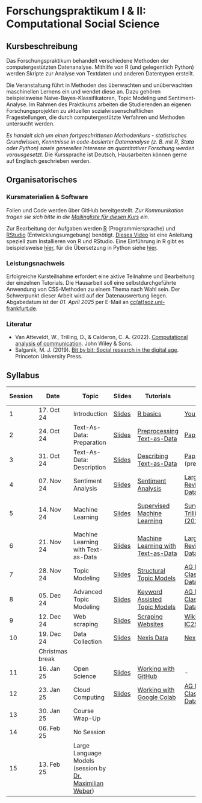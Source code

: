 # Forschungspraktikum I & II: Computational Social Science

## Kursbeschreibung

Das Forschungspraktikum behandelt verschiedene Methoden der computergestützten Datenanalyse. Mithilfe von R (und gelegentlich Python) werden Skripte zur Analyse von Textdaten und anderen Datentypen erstellt.

Die Veranstaltung führt in Methoden des überwachten und unüberwachten maschinellen Lernens ein und wendet diese an. Dazu gehören beispielsweise Naive-Bayes-Klassifikatoren, Topic Modeling und Sentiment-Analyse. Im Rahmen des Praktikums arbeiten die Studierenden an eigenen Forschungsprojekten zu aktuellen sozialwissenschaftlichen Fragestellungen, die durch computergestützte Verfahren und Methoden untersucht werden.

*Es handelt sich um einen fortgeschrittenen Methodenkurs - statistisches Grundwissen, Kenntnisse in code-basierter Datenanalyse (z. B. mit R, Stata oder Python) sowie generelles Interesse an quantitativer Forschung werden vorausgesetzt.* Die Kurssprache ist Deutsch, Hausarbeiten können gerne auf Englisch geschrieben werden.


## Organisatorisches

### Kursmaterialien & Software

Folien und Code werden über GitHub bereitgestellt. *Zur Kommunikation tragen sie sich bitte in die [Mailingliste für diesen Kurs](https://dlist.server.uni-frankfurt.de/mailman/listinfo/Czymara-fopra) ein.*

Zur Bearbeitung der Aufgaben werden [R](https://cloud.r-project.org/) (Programmiersprache) und [RStudio](https://www.rstudio.com/products/rstudio/download/) (Entwicklungsumgebung) benötigt. [Dieses Video](https://www.youtube.com/watch?v=lVKMsaWju8w) ist eine Anleitung speziell zum Installieren von R und RStudio. Eine Einführung in R gibt es beispielsweise [hier](https://colab.research.google.com/github/czymaraclass/intros/blob/main/Intro_to_R.ipynb), für die Übersetzung in Python siehe [hier](https://colab.research.google.com/github/czymaraclass/intros/blob/main/Intro_to_Python.ipynb).

### Leistungsnachweis

Erfolgreiche Kursteilnahme erfordert eine aktive Teilnahme und Bearbeitung der einzelnen Tutorials. Die Hausarbeit soll eine selbstdurchgeführte Anwendung von CSS-Methoden zu einem Thema nach Wahl sein. Der Schwerpunkt dieser Arbeit wird auf der Datenauswertung liegen. Abgabedatum ist der _01. April 2025_ per E-Mail an [cc(at)soz.uni-frankfurt.de](mailto:cc@soz.uni-frankfurt.de).

### Literatur

- Van Atteveldt, W., Trilling, D., & Calderon, C. A. (2022). [Computational analysis of communication](https://cssbook.net/). John Wiley & Sons.
- Salganik, M. J. (2019). [Bit by bit: Social research in the digital age](https://www.bitbybitbook.com/). Princeton University Press.

## Syllabus

| Session | Date       | Topic                                   | Slides | Tutorials               | Data        | Solutions | Software & Packages          | Further Reading                            |
|---------|------------|-----------------------------------------|--------|-------------------------|-------------|-----------|-----------------------|--------------------------------------------|
| 1       | 17. Oct 24 | Introduction                            | [Slides](https://czymaraclass.github.io/CSS_WS24/slides/FoPra_CSS_slides_01.html) | [R basics](https://htmlpreview.github.io/?https://github.com/czymaraclass/CSS_WS24/blob/main/tutorials/FoPra_CSS_tutorial_01.html) | [Your Survey](https://github.com/czymaraclass/CSS_WS24/tree/main/tutorials/data) | [Solution](https://htmlpreview.github.io/?https://github.com/czymaraclass/CSS_WS24/blob/main/tutorials/FoPra_CSS_tutorial_01_solution.html) | [R](https://cran.r-project.org/bin/windows/base/) & [RStudio](https://posit.co/download/rstudio-desktop/) | [Hofman et al. (2021)](https://www.nature.com/articles/s41586-021-03659-0) |
| 2       | 24. Oct 24 | Text-As-Data: Preparation               | [Slides](https://czymaraclass.github.io/CSS_WS24/slides/FoPra_CSS_slides_02.html) | [Preprocessing Text-as-Data](https://htmlpreview.github.io/?https://github.com/czymaraclass/CSS_WS24/blob/main/tutorials/FoPra_CSS_tutorial_02.html) | [Paper](https://czymara.com/files/Czymara_2024_Hostility%20on%20Twitter%20in%20the%20Aftermath%20of%20Terror%20Attacks.pdf) | [Solution](https://htmlpreview.github.io/?https://github.com/czymaraclass/CSS_WS24/blob/main/tutorials/FoPra_CSS_tutorial_02_solution.html) | [quanteda](https://quanteda.io) | [Denny & Spirling (2018)](https://www.cambridge.org/core/journals/political-analysis/article/text-preprocessing-for-unsupervised-learning-why-it-matters-when-it-misleads-and-what-to-do-about-it/AA7D4DE0AA6AB208502515AE3EC6989E) |
| 3       | 31. Oct 24 | Text-As-Data: Description               | [Slides](https://czymaraclass.github.io/CSS_WS24/slides/FoPra_CSS_slides_03.html) | [Describing Text-as-Data](https://htmlpreview.github.io/?https://github.com/czymaraclass/CSS_WS24/blob/main/tutorials/FoPra_CSS_tutorial_03.html) | [Paper](https://czymara.com/files/Czymara_2024_Hostility%20on%20Twitter%20in%20the%20Aftermath%20of%20Terror%20Attacks.pdf) (prepared) | [Solution](https://htmlpreview.github.io/?https://github.com/czymaraclass/CSS_WS24/blob/main/tutorials/FoPra_CSS_tutorial_03_solution.html) | [quanteda](https://quanteda.io) | [Van Atteveldt et al. (2022): Chapter 10](https://cssbook.net/content/chapter10.html) |
| 4       | 07. Nov 24 | Sentiment Analysis                      | [Slides](https://czymaraclass.github.io/CSS_WS24/slides/FoPra_CSS_slides_04.html) | [Sentiment Analysis](https://htmlpreview.github.io/?https://github.com/czymaraclass/CSS_WS24/blob/main/tutorials/FoPra_CSS_tutorial_04.html) | [Large Movie Review Dataset v1.0](https://ai.stanford.edu/~amaas/data/sentiment/) | [Solution](https://htmlpreview.github.io/?https://github.com/czymaraclass/CSS_WS24/blob/main/tutorials/FoPra_CSS_tutorial_04_solution.html) | [tidytext](https://juliasilge.github.io/tidytext/) | [van Atteveldt et al. (2021)](https://www.tandfonline.com/doi/full/10.1080/19312458.2020.1869198) |
| 5       | 14. Nov 24 | Machine Learning                        | [Slides](https://czymaraclass.github.io/CSS_WS24/slides/FoPra_CSS_slides_05.html) | [Supervised Machine Learning](https://htmlpreview.github.io/?https://github.com/czymaraclass/CSS_WS24/blob/main/tutorials/FoPra_CSS_tutorial_05.html) | [Survey from Trilling (2013)](https://dare.uva.nl/search?identifier=ad9187c3-28f9-41d5-b491-77ce6a3271ad) | [Solution](https://htmlpreview.github.io/?https://github.com/czymaraclass/CSS_WS24/blob/main/tutorials/FoPra_CSS_tutorial_05_solution.html) | [tidymodels](https://www.tidymodels.org/) | [Van Atteveldt et al. (forthcoming): Chapter 08](https://v2.cssbook.net/content/chapter08.html) |
| 6       | 21. Nov 24 | Machine Learning with Text-as-Data      | [Slides](https://czymaraclass.github.io/CSS_WS24/slides/FoPra_CSS_slides_06.html) | [Machine Learning with Text-as-Data](https://htmlpreview.github.io/?https://github.com/czymaraclass/CSS_WS24/blob/main/tutorials/FoPra_CSS_tutorial_06.html) | [Large Movie Review Dataset v1.0](https://ai.stanford.edu/~amaas/data/sentiment/) | [Solution](https://htmlpreview.github.io/?https://github.com/czymaraclass/CSS_WS24/blob/main/tutorials/FoPra_CSS_tutorial_06_solution.html) | [quanteda.textmodels](https://cran.r-project.org/web/packages/quanteda.textmodels/quanteda.textmodels.pdf) | [Van Atteveldt et al. (2022): Chapter 11](https://cssbook.net/content/chapter11.html) |
| 7       | 28. Nov 24 | Topic Modeling                          | [Slides](https://czymaraclass.github.io/CSS_WS24/slides/FoPra_CSS_slides_07.html) | [Structural Topic Models](https://htmlpreview.github.io/?https://github.com/czymaraclass/CSS_WS24/blob/main/tutorials/FoPra_CSS_tutorial_07.html) | [AG News Classification Dataset](https://www.kaggle.com/datasets/amananandrai/ag-news-classification-dataset) |  [Solution](https://htmlpreview.github.io/?https://github.com/czymaraclass/CSS_WS24/blob/main/tutorials/FoPra_CSS_tutorial_07_solution.html) | [stm](https://www.structuraltopicmodel.com/) | [Roberts et al. (2014)](https://onlinelibrary.wiley.com/doi/abs/10.1111/ajps.12103) |
| 8       | 05. Dec 24 | Advanced Topic Modeling                 | [Slides](https://czymaraclass.github.io/CSS_WS24/slides/FoPra_CSS_slides_08.html) | [Keyword Assisted Topic Models](https://htmlpreview.github.io/?https://github.com/czymaraclass/CSS_WS24/blob/main/tutorials/FoPra_CSS_tutorial_08.html) | [AG News Classification Dataset](https://www.kaggle.com/datasets/amananandrai/ag-news-classification-dataset) | [Solution](https://htmlpreview.github.io/?https://github.com/czymaraclass/CSS_WS24/blob/main/tutorials/FoPra_CSS_tutorial_08_solution.html) | [keyatm](https://keyatm.github.io/keyATM/index.html) | [Eshima et al. (2023)](https://onlinelibrary.wiley.com/doi/full/10.1111/ajps.12779)  |
| 9       | 12. Dec 24 | Web scraping                            | [Slides](https://czymaraclass.github.io/CSS_WS24/slides/FoPra_CSS_slides_09.html) | [Scraping Websites](https://htmlpreview.github.io/?https://github.com/czymaraclass/CSS_WS24/blob/main/tutorials/FoPra_CSS_tutorial_09.html) | [Wikipedia](https://en.wikipedia.org/wiki/Frankfurt) & [IC2S2](https://ic2s2-2023.org/program) | [Solution](https://htmlpreview.github.io/?https://github.com/czymaraclass/CSS_WS24/blob/main/tutorials/FoPra_CSS_tutorial_09_solution.html) | [rvest](https://rvest.tidyverse.org/) | [Freelon (2018)](https://www.tandfonline.com/doi/full/10.1080/10584609.2018.1477506) |
| 10      | 19. Dec 24 | Data Collection                         | [Slides](https://czymaraclass.github.io/CSS_WS24/slides/FoPra_CSS_slides_10.html) | [Nexis Data](https://htmlpreview.github.io/?https://github.com/czymaraclass/CSS_WS24/blob/main/tutorials/FoPra_CSS_tutorial_10.html) | [Nexis Uni](https://www.lexisnexis.com/en-us/professional/academic/nexis-uni.page) |  [Solution](https://htmlpreview.github.io/?https://github.com/czymaraclass/CSS_WS24/blob/main/tutorials/FoPra_CSS_tutorial_10_solution.html) | [LexisNexisTools](https://cran.r-project.org/web/packages/LexisNexisTools/LexisNexisTools.pdf) | [Schafraad et al. (2006)](https://www.degruyter.com/document/doi/10.1515/COMMUN.2006.029/html) |
|         | Christmas break                                      |        |                         |             |           |                      |                                           |
| 11      | 16. Jan 25 | Open Science                            | [Slides](https://czymaraclass.github.io/CSS_WS24/slides/FoPra_CSS_slides_11.html) | [Working with GitHub](https://htmlpreview.github.io/?https://github.com/czymaraclass/CSS_WS24/blob/main/tutorials/FoPra_CSS_tutorial_11.html) | - | - | [GitHub](https://github.com/join) | [Trisovic et al. (2022)](https://www.nature.com/articles/s41597-022-01143-6) |
| 12      | 23. Jan 25 | Cloud Computing                         | [Slides](https://czymaraclass.github.io/CSS_WS24/slides/FoPra_CSS_slides_12.html) | [Working with Google Colab](https://colab.research.google.com/github/czymaraclass/TopicModelling/blob/main/topic_models_BERTopic.ipynb) | [AG News Classification Dataset](https://www.kaggle.com/datasets/amananandrai/ag-news-classification-dataset) | - | [Google Colab](https://colab.research.google.com/) | - |
| 13      | 30. Jan 25 | Course Wrap-Up                          |        |                         |             |           |                      |                                           |
| 14      | 06. Feb 25 | No Session                              |        |                         |             |           |                      |                                           |
| 15      | 13. Feb 25 | Large Language Models (session by [Dr. Maximilian Weber](https://www.max-weber.info/)) | | |             |           |  [rollama](https://cran.r-project.org/web/packages/rollama/index.html) | [Gruber & Weber (2024)](https://arxiv.org/abs/2404.07654) |

